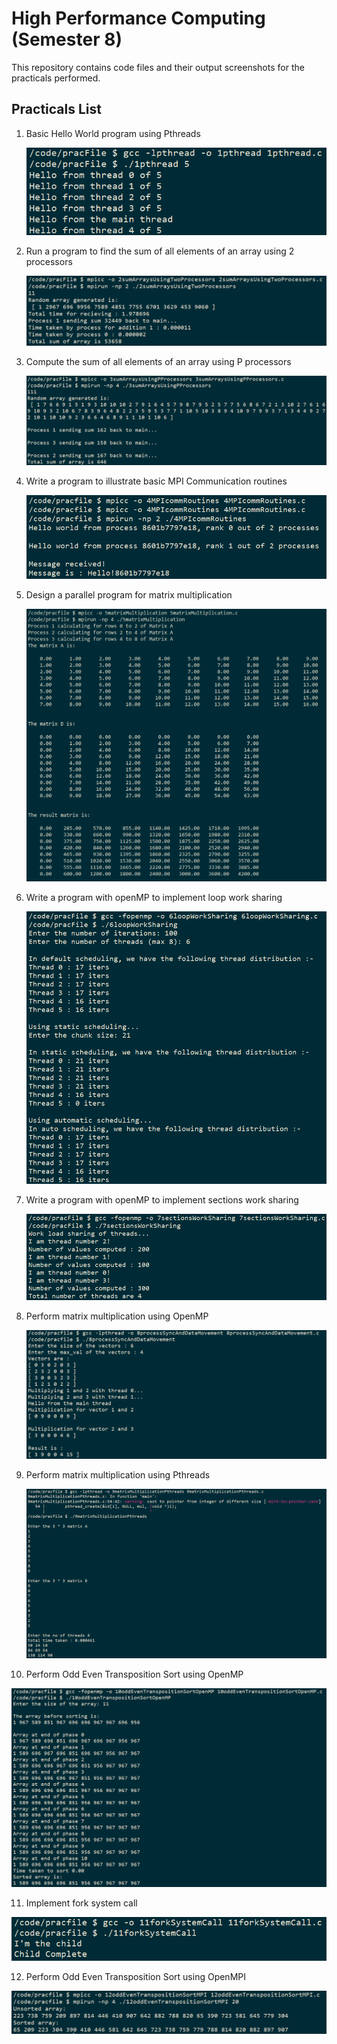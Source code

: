 # High Performance Computing (Semester 8)

This repository contains code files and their output screenshots for the practicals performed.

## Practicals List

1. Basic Hello World program using Pthreads

   ![Program 1](/outputScreenshots/1.png)

2. Run a program to find the sum of all elements of an array using 2 processors

   ![Program 2](/outputScreenshots/2.png)

3. Compute the sum of all elements of an array using P processors

   ![Program 3](/outputScreenshots/3.png)

4. Write a program to illustrate basic MPI Communication routines

   ![Program 4](/outputScreenshots/4.png)

5. Design a parallel program for matrix multiplication

   ![Program 5](/outputScreenshots/5.png)

6. Write a program with openMP to implement loop work sharing

   ![Program 6](/outputScreenshots/6.png)

7. Write a program with openMP to implement sections work sharing

   ![Program 7](/outputScreenshots/7.png)

8. Perform matrix multiplication using OpenMP

   ![Program 8](/outputScreenshots/8.png)

9. Perform matrix multiplication using Pthreads

   ![Program 9](/outputScreenshots/9.png)

10. Perform Odd Even Transposition Sort using OpenMP

   ![Program 10](/outputScreenshots/10.png)

11. Implement fork system call

   ![Program 11](/outputScreenshots/11.png)

12. Perform Odd Even Transposition Sort using OpenMPI

   ![Program 12](/outputScreenshots/12.png)